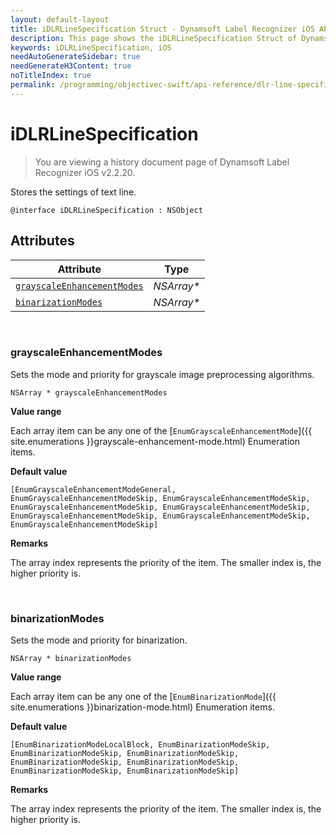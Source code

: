 ```yaml
---
layout: default-layout
title: iDLRLineSpecification Struct - Dynamsoft Label Recognizer iOS API Reference
description: This page shows the iDLRLineSpecification Struct of Dynamsoft Label Recognizer for iOS SDK.
keywords: iDLRLineSpecification, iOS
needAutoGenerateSidebar: true
needGenerateH3Content: true
noTitleIndex: true
permalink: /programming/objectivec-swift/api-reference/dlr-line-specification.html
---
```


# iDLRLineSpecification

> You are viewing a history document page of Dynamsoft Label Recognizer iOS v2.2.20.

Stores the settings of text line.

```objc
@interface iDLRLineSpecification : NSObject 
```

## Attributes
  
| Attribute | Type |
|---------- | ---- |
| [`grayscaleEnhancementModes`](#grayscaleenhancementmodes) | *NSArray\** |
| [`binarizationModes`](#binarizationmodes) | *NSArray\** |

&nbsp;

### grayscaleEnhancementModes

Sets the mode and priority for grayscale image preprocessing algorithms.

```objc
NSArray * grayscaleEnhancementModes
```

**Value range**

Each array item can be any one of the [`EnumGrayscaleEnhancementMode`]({{ site.enumerations }}grayscale-enhancement-mode.html) Enumeration items.  

**Default value**

`[EnumGrayscaleEnhancementModeGeneral, EnumGrayscaleEnhancementModeSkip, EnumGrayscaleEnhancementModeSkip, EnumGrayscaleEnhancementModeSkip, EnumGrayscaleEnhancementModeSkip, EnumGrayscaleEnhancementModeSkip, EnumGrayscaleEnhancementModeSkip, EnumGrayscaleEnhancementModeSkip]`  

**Remarks**

The array index represents the priority of the item. The smaller index is, the higher priority is.

&nbsp;

### binarizationModes

Sets the mode and priority for binarization.

```objc
NSArray * binarizationModes
```

**Value range**

Each array item can be any one of the [`EnumBinarizationMode`]({{ site.enumerations }}binarization-mode.html) Enumeration items.

**Default value**

`[EnumBinarizationModeLocalBlock, EnumBinarizationModeSkip, EnumBinarizationModeSkip, EnumBinarizationModeSkip, EnumBinarizationModeSkip, EnumBinarizationModeSkip, EnumBinarizationModeSkip, EnumBinarizationModeSkip]`

**Remarks**

The array index represents the priority of the item. The smaller index is, the higher priority is.
